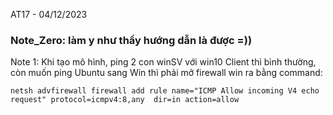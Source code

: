 AT17 - 04/12/2023


### Note_Zero: làm y như thầy hướng dẫn là được =))

Note 1: Khi tạo mô hình, ping 2 con winSV với win10 Client thì bình thường, còn muốn ping Ubuntu sang Win thì phải mở firewall win ra bằng command:

`netsh advfirewall firewall add rule name="ICMP Allow incoming V4 echo request" protocol=icmpv4:8,any  dir=in action=allow`
